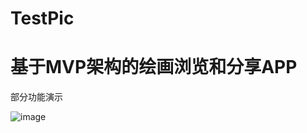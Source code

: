 # TestPic
# 基于MVP架构的绘画浏览和分享APP
部分功能演示      

![image](https://github.com/gneL1/Frag1/blob/master/move_11133.gif)


